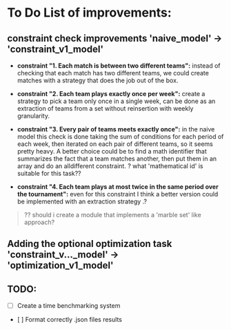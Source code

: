 
# To Do List of improvements:

## constraint check improvements 'naive_model' &rarr; 'constraint_v1_model'
- **constraint "1. Each match is between two different teams":** 
    instead of checking that each match has two different teams, we could create matches with a strategy that does the job out of the box.

- **constraint "2. Each team plays exactly once per week":** create a strategy to pick a team only once in a single week, can be done as an extraction of teams from a set without reinsertion with weekly granularity.

- **constraint "3. Every pair of teams meets exactly once":** in the naive model this check is done taking the sum of conditions for each period of each week, then iterated on each pair of different teams, so it seems pretty heavy. A better choice could be to find a math identifier that summarizes the fact that a team matches another, then put them in an array and do an alldifferent constraint. ? what 'mathematical id' is suitable for this task??

- **constraint "4. Each team plays at most twice in the same period over the tournament":** even for this constraint I think a better version could be implemented with an extraction strategy .?



> ?? should i create a module that implements a 'marble set' like approach?


## Adding the optional optimization task 'constraint_v..._model' &rarr; 'optimization_v1_model'

## TODO:
- [ ] Create a time benchmarking system
- [ ] Format correctly .json files results


